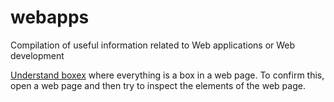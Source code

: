 # webapps
Compilation of useful information related to Web applications or Web development


[Understand boxex](https://every-layout.dev/rudiments/boxes/) where everything is a box in a web page. To confirm this, open a web page and then try to inspect the elements of the web page.   

